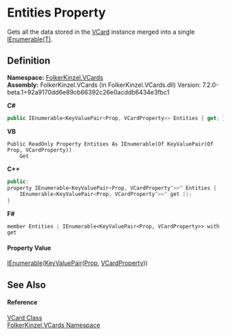 # Entities Property


Gets all the data stored in the <a href="23413828-9a4a-2851-b88b-84d0afcb0031.md">VCard</a> instance merged into a single <a href="https://learn.microsoft.com/dotnet/api/system.collections.generic.ienumerable-1" target="_blank" rel="noopener noreferrer">IEnumerable(T)</a>.



## Definition
**Namespace:** <a href="67dce261-ab8f-dd0a-4c0c-bc2633c1719e.md">FolkerKinzel.VCards</a>  
**Assembly:** FolkerKinzel.VCards (in FolkerKinzel.VCards.dll) Version: 7.2.0-beta.1+92a9170dd6e89cb66392c26e0acddb6434e3fbc1

**C#**
``` C#
public IEnumerable<KeyValuePair<Prop, VCardProperty>> Entities { get; }
```
**VB**
``` VB
Public ReadOnly Property Entities As IEnumerable(Of KeyValuePair(Of Prop, VCardProperty))
	Get
```
**C++**
``` C++
public:
property IEnumerable<KeyValuePair<Prop, VCardProperty^>>^ Entities {
	IEnumerable<KeyValuePair<Prop, VCardProperty^>>^ get ();
}
```
**F#**
``` F#
member Entities : IEnumerable<KeyValuePair<Prop, VCardProperty>> with get
```



#### Property Value
<a href="https://learn.microsoft.com/dotnet/api/system.collections.generic.ienumerable-1" target="_blank" rel="noopener noreferrer">IEnumerable</a>(<a href="https://learn.microsoft.com/dotnet/api/system.collections.generic.keyvaluepair-2" target="_blank" rel="noopener noreferrer">KeyValuePair</a>(<a href="f5d4300e-ee11-4bac-ca34-e616b18792d4.md">Prop</a>, <a href="e1395eb9-792c-c4d8-ee22-97939a91c58e.md">VCardProperty</a>))

## See Also


#### Reference
<a href="23413828-9a4a-2851-b88b-84d0afcb0031.md">VCard Class</a>  
<a href="67dce261-ab8f-dd0a-4c0c-bc2633c1719e.md">FolkerKinzel.VCards Namespace</a>  
